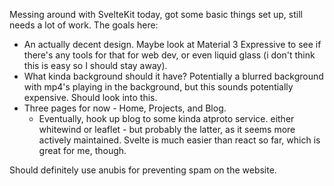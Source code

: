 Messing around with SvelteKit today, got some basic things set up, still needs a lot of work. The goals here:
- An actually decent design. Maybe look at Material 3 Expressive to see if there's any tools for that for web dev, or even liquid glass (i don't think this is easy so I should stay away).
- What kinda background should it have? Potentially a blurred background with mp4's playing in the background, but this sounds potentially expensive. Should look into this.
- Three pages for now - Home, Projects, and Blog. 
	- Eventually, hook up blog to some kinda atproto service. either whitewind or leaflet - but probably the latter, as it seems more actively maintained.
Svelte is much easier than react so far, which is great for me, though.

Should definitely use anubis for preventing spam on the website.